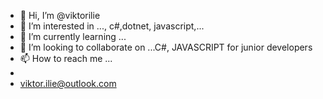 - 👋 Hi, I’m @viktorilie
- 👀 I’m interested in ..., c#,dotnet, javascript,...
- 🌱 I’m currently learning ...
- 💞️ I’m looking to collaborate on ...C#, JAVASCRIPT for junior developers
- 📫 How to reach me ...
- 
- viktor.ilie@outlook.com

<!---
viktorilie/viktorilie is a ✨ special ✨ repository because its `README.md` (this file) appears on your GitHub profile.
You can click the Preview link to take a look at your changes.
--->
